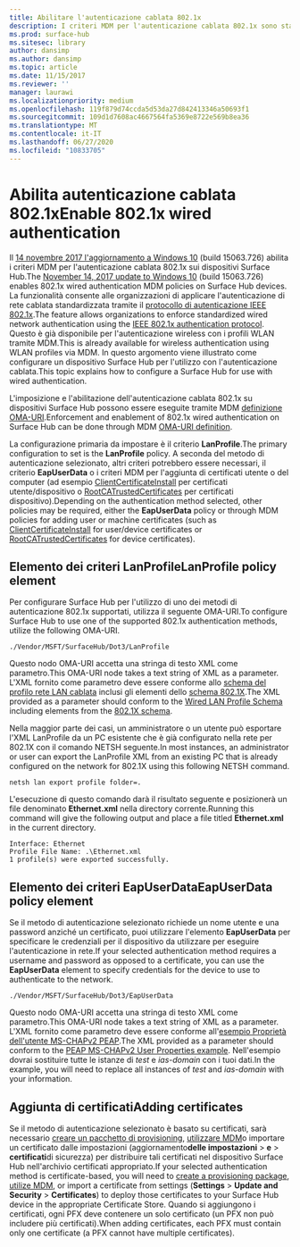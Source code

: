 ```yaml
---
title: Abilitare l'autenticazione cablata 802.1x
description: I criteri MDM per l'autenticazione cablata 802.1x sono stati abilitati nei dispositivi Surface Hub.
ms.prod: surface-hub
ms.sitesec: library
author: dansimp
ms.author: dansimp
ms.topic: article
ms.date: 11/15/2017
ms.reviewer: ''
manager: laurawi
ms.localizationpriority: medium
ms.openlocfilehash: 119f879d74ccda5d53da27d842413346a50693f1
ms.sourcegitcommit: 109d1d7608ac4667564fa5369e8722e569b8ea36
ms.translationtype: MT
ms.contentlocale: it-IT
ms.lasthandoff: 06/27/2020
ms.locfileid: "10833705"
---
```

# <span data-ttu-id="0f944-103">Abilita autenticazione cablata 802.1x</span><span class="sxs-lookup"><span data-stu-id="0f944-103">Enable 802.1x wired authentication</span></span>

<span data-ttu-id="0f944-104">Il [14 novembre 2017 l'aggiornamento a Windows 10](https://support.microsoft.com/help/4048954/windows-10-update-kb4048954) (build 15063.726) abilita i criteri MDM per l'autenticazione cablata 802.1x sui dispositivi Surface Hub.</span><span class="sxs-lookup"><span data-stu-id="0f944-104">The [November 14, 2017 update to Windows 10](https://support.microsoft.com/help/4048954/windows-10-update-kb4048954) (build 15063.726) enables 802.1x wired authentication MDM policies on Surface Hub devices.</span></span> <span data-ttu-id="0f944-105">La funzionalità consente alle organizzazioni di applicare l'autenticazione di rete cablata standardizzata tramite il [protocollo di autenticazione IEEE 802.1x](http://www.ieee802.org/1/pages/802.1x-2010.html).</span><span class="sxs-lookup"><span data-stu-id="0f944-105">The feature allows organizations to enforce standardized wired network authentication using the [IEEE 802.1x authentication protocol](http://www.ieee802.org/1/pages/802.1x-2010.html).</span></span> <span data-ttu-id="0f944-106">Questo è già disponibile per l'autenticazione wireless con i profili WLAN tramite MDM.</span><span class="sxs-lookup"><span data-stu-id="0f944-106">This is already available for wireless authentication using WLAN profiles via MDM.</span></span> <span data-ttu-id="0f944-107">In questo argomento viene illustrato come configurare un dispositivo Surface Hub per l'utilizzo con l'autenticazione cablata.</span><span class="sxs-lookup"><span data-stu-id="0f944-107">This topic explains how to  configure a Surface Hub for use with wired authentication.</span></span> 

<span data-ttu-id="0f944-108">L'imposizione e l'abilitazione dell'autenticazione cablata 802.1x su dispositivi Surface Hub possono essere eseguite tramite MDM [definizione OMA-URI](https://docs.microsoft.com/intune-classic/deploy-use/windows-10-policy-settings-in-microsoft-intune#oma-uri-settings).</span><span class="sxs-lookup"><span data-stu-id="0f944-108">Enforcement and enablement of 802.1x wired authentication on Surface Hub can be done through MDM [OMA-URI definition](https://docs.microsoft.com/intune-classic/deploy-use/windows-10-policy-settings-in-microsoft-intune#oma-uri-settings).</span></span> 

<span data-ttu-id="0f944-109">La configurazione primaria da impostare è il criterio **LanProfile**.</span><span class="sxs-lookup"><span data-stu-id="0f944-109">The primary configuration to set is the **LanProfile** policy.</span></span> <span data-ttu-id="0f944-110">A seconda del metodo di autenticazione selezionato, altri criteri potrebbero essere necessari, il criterio **EapUserData** o i criteri MDM per l'aggiunta di certificati utente o del computer (ad esempio [ClientCertificateInstall](https://docs.microsoft.com/windows/client-management/mdm/clientcertificateinstall-csp) per certificati utente/dispositivo o [RootCATrustedCertificates](https://docs.microsoft.com/windows/client-management/mdm/rootcacertificates-csp) per certificati dispositivo).</span><span class="sxs-lookup"><span data-stu-id="0f944-110">Depending on the authentication method selected, other policies may be required, either the **EapUserData** policy or through MDM policies for adding user or machine certificates (such as [ClientCertificateInstall](https://docs.microsoft.com/windows/client-management/mdm/clientcertificateinstall-csp) for user/device certificates or [RootCATrustedCertificates](https://docs.microsoft.com/windows/client-management/mdm/rootcacertificates-csp) for device certificates).</span></span> 

## <span data-ttu-id="0f944-111">Elemento dei criteri LanProfile</span><span class="sxs-lookup"><span data-stu-id="0f944-111">LanProfile policy element</span></span>

<span data-ttu-id="0f944-112">Per configurare Surface Hub per l'utilizzo di uno dei metodi di autenticazione 802.1x supportati, utilizza il seguente OMA-URI.</span><span class="sxs-lookup"><span data-stu-id="0f944-112">To configure Surface Hub to use one of the supported 802.1x authentication methods, utilize the following OMA-URI.</span></span> 

```
./Vendor/MSFT/SurfaceHub/Dot3/LanProfile
```

<span data-ttu-id="0f944-113">Questo nodo OMA-URI accetta una stringa di testo XML come parametro.</span><span class="sxs-lookup"><span data-stu-id="0f944-113">This OMA-URI node takes a text string of XML as a parameter.</span></span> <span data-ttu-id="0f944-114">L'XML fornito come parametro deve essere conforme allo [schema del profilo rete LAN cablata](https://msdn.microsoft.com/library/cc233002.aspx) inclusi gli elementi dello [schema 802.1X](https://msdn.microsoft.com/library/cc233003.aspx).</span><span class="sxs-lookup"><span data-stu-id="0f944-114">The XML provided as a parameter should conform to the [Wired LAN Profile Schema](https://msdn.microsoft.com/library/cc233002.aspx) including elements from the [802.1X schema](https://msdn.microsoft.com/library/cc233003.aspx).</span></span> 

<span data-ttu-id="0f944-115">Nella maggior parte dei casi, un amministratore o un utente può esportare l'XML LanProfile da un PC esistente che è già configurato nella rete per 802.1X con il comando NETSH seguente.</span><span class="sxs-lookup"><span data-stu-id="0f944-115">In most instances, an administrator or user can export the LanProfile XML from an existing PC that is already configured on the network for 802.1X using this following NETSH command.</span></span> 

```
netsh lan export profile folder=.
```

<span data-ttu-id="0f944-116">L'esecuzione di questo comando darà il risultato seguente e posizionerà un file denominato **Ethernet.xml** nella directory corrente.</span><span class="sxs-lookup"><span data-stu-id="0f944-116">Running this command will give the following output and place a file titled **Ethernet.xml** in the current directory.</span></span> 

```
Interface: Ethernet
Profile File Name: .\Ethernet.xml
1 profile(s) were exported successfully.
```

## <span data-ttu-id="0f944-117">Elemento dei criteri EapUserData</span><span class="sxs-lookup"><span data-stu-id="0f944-117">EapUserData policy element</span></span>

<span data-ttu-id="0f944-118">Se il metodo di autenticazione selezionato richiede un nome utente e una password anziché un certificato, puoi utilizzare l'elemento **EapUserData** per specificare le credenziali per il dispositivo da utilizzare per eseguire l'autenticazione in rete.</span><span class="sxs-lookup"><span data-stu-id="0f944-118">If your selected authentication method requires a username and password as opposed to a certificate, you can use the **EapUserData** element to specify credentials for the device to use to authenticate to the network.</span></span> 

```
./Vendor/MSFT/SurfaceHub/Dot3/EapUserData 
```

<span data-ttu-id="0f944-119">Questo nodo OMA-URI accetta una stringa di testo XML come parametro.</span><span class="sxs-lookup"><span data-stu-id="0f944-119">This OMA-URI node takes a text string of XML as a parameter.</span></span> <span data-ttu-id="0f944-120">L'XML fornito come parametro deve essere conforme all'[esempio Proprietà dell'utente MS-CHAPv2 PEAP](https://msdn.microsoft.com/library/windows/desktop/bb891979).</span><span class="sxs-lookup"><span data-stu-id="0f944-120">The XML provided as a parameter should conform to the [PEAP MS-CHAPv2 User Properties example](https://msdn.microsoft.com/library/windows/desktop/bb891979).</span></span> <span data-ttu-id="0f944-121">Nell'esempio dovrai sostituire tutte le istanze di *test* e *ias-domain* con i tuoi dati.</span><span class="sxs-lookup"><span data-stu-id="0f944-121">In the example, you will need to replace all instances of *test* and *ias-domain* with your information.</span></span>



## <span data-ttu-id="0f944-122">Aggiunta di certificati</span><span class="sxs-lookup"><span data-stu-id="0f944-122">Adding certificates</span></span>

<span data-ttu-id="0f944-123">Se il metodo di autenticazione selezionato è basato su certificati, sarà necessario [creare un pacchetto di provisioning](provisioning-packages-for-surface-hub.md), [utilizzare MDM](https://docs.microsoft.com/windows/client-management/mdm/clientcertificateinstall-csp)o importare un certificato dalle impostazioni (aggiornamento**delle impostazioni**  >  **e**  >  **certificati**di sicurezza) per distribuire tali certificati nel dispositivo Surface Hub nell'archivio certificati appropriato.</span><span class="sxs-lookup"><span data-stu-id="0f944-123">If your selected authentication method is certificate-based, you will need to [create a provisioning package](provisioning-packages-for-surface-hub.md), [utilize MDM](https://docs.microsoft.com/windows/client-management/mdm/clientcertificateinstall-csp), or import a certificate from settings (**Settings** > **Update and Security** > **Certificates**) to deploy those certificates to your Surface Hub device in the appropriate Certificate Store.</span></span> <span data-ttu-id="0f944-124">Quando si aggiungono i certificati, ogni PFX deve contenere un solo certificato (un PFX non può includere più certificati).</span><span class="sxs-lookup"><span data-stu-id="0f944-124">When adding certificates, each PFX must contain only one certificate (a PFX cannot have multiple certificates).</span></span>

